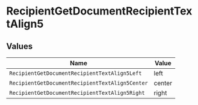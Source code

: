 # RecipientGetDocumentRecipientTextAlign5


## Values

| Name                                            | Value                                           |
| ----------------------------------------------- | ----------------------------------------------- |
| `RecipientGetDocumentRecipientTextAlign5Left`   | left                                            |
| `RecipientGetDocumentRecipientTextAlign5Center` | center                                          |
| `RecipientGetDocumentRecipientTextAlign5Right`  | right                                           |